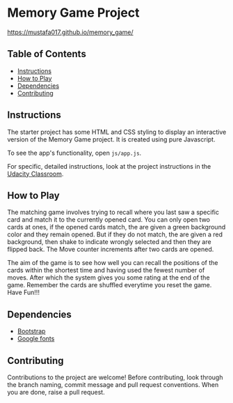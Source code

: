 # Memory Game Project
https://mustafa017.github.io/memory_game/

## Table of Contents

* [Instructions](#instructions)
* [How to Play](#how_to_play)
* [Dependencies](#dependencies)
* [Contributing](#contributing)

## Instructions

The starter project has some HTML and CSS styling to display an interactive version of the Memory Game project.
It is created using pure Javascript.

To see the app's functionality, open `js/app.js`.

For specific, detailed instructions, look at the project instructions in the [Udacity Classroom](https://classroom.udacity.com/me).

## How to Play

The matching game involves trying to recall where you last saw a specific card and match it to the currently opened card. You can only open two cards at ones, if the opened cards match, the are given a green background color and they remain opened. But if they do not match, the are given a red background, then shake to indicate wrongly selected and then they are flipped back. The Move counter increments after two cards are opened.

The aim of the game is to see how well you can recall the positions of the cards within the shortest time and having used the fewest number of moves. After which the system gives you some rating at the end of the game. Remember the cards are shuffled everytime you reset the game. Have Fun!!!

## Dependencies

* [Bootstrap](https://maxcdn.bootstrapcdn.com/font-awesome/4.6.1/css/font-awesome.min.css)
* [Google fonts](https://fonts.googleapis.com/css?family=Coda)

## Contributing

Contributions to the project are welcome! Before contributing, look through the branch naming, commit message and pull request conventions. When you are done, raise a pull request.
